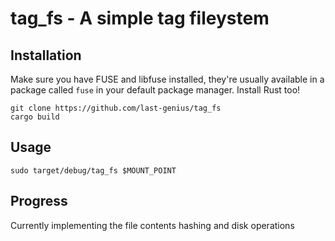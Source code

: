 # tag_fs - A simple tag fileystem

## Installation

Make sure you have FUSE and libfuse installed, they're usually available in a package
called `fuse` in your default package manager. Install Rust too!

```
git clone https://github.com/last-genius/tag_fs
cargo build
```

## Usage

```
sudo target/debug/tag_fs $MOUNT_POINT
```

## Progress

Currently implementing the file contents hashing and disk operations
